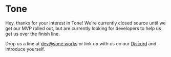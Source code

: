 # Tone

Hey, thanks for your interest in Tone! We're currently closed source until we get our MVP rolled out, but are currently looking for developers to help us get us over the finish line. 

Drop us a line at [dev@sone.works](mailto:dev@sone.works) or link up with us on our [Discord](https://discord.com/invite/dfky8n7kFv) and introduce yourself.
